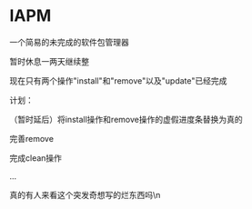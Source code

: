 # IAPM
一个简易的未完成的软件包管理器

暂时休息一两天继续整



现在只有两个操作"install"和"remove"以及"update"已经完成
 
计划：

（暂时延后）将install操作和remove操作的虚假进度条替换为真的 

完善remove

完成clean操作

...

真的有人来看这个突发奇想写的烂东西吗\n
